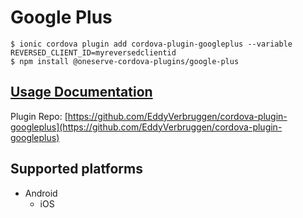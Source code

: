 # Google Plus

```
$ ionic cordova plugin add cordova-plugin-googleplus --variable REVERSED_CLIENT_ID=myreversedclientid
$ npm install @oneserve-cordova-plugins/google-plus
```

## [Usage Documentation](https://oneserve.gitbook.io/oneserve-cordova-plugins/plugins/google-plus/)

Plugin Repo: [https://github.com/EddyVerbruggen/cordova-plugin-googleplus](https://github.com/EddyVerbruggen/cordova-plugin-googleplus)



## Supported platforms

- Android
  - iOS
  


